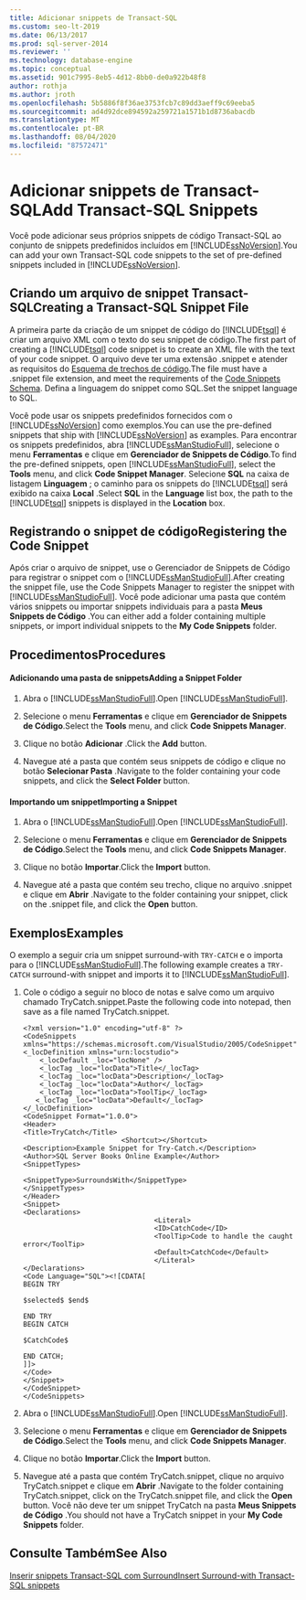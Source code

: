 ```yaml
---
title: Adicionar snippets de Transact-SQL
ms.custom: seo-lt-2019
ms.date: 06/13/2017
ms.prod: sql-server-2014
ms.reviewer: ''
ms.technology: database-engine
ms.topic: conceptual
ms.assetid: 901c7995-8eb5-4d12-8bb0-de0a922b48f8
author: rothja
ms.author: jroth
ms.openlocfilehash: 5b5886f8f36ae3753fcb7c89dd3aeff9c69eeba5
ms.sourcegitcommit: ad4d92dce894592a259721a1571b1d8736abacdb
ms.translationtype: MT
ms.contentlocale: pt-BR
ms.lasthandoff: 08/04/2020
ms.locfileid: "87572471"
---
```

# <a name="add-transact-sql-snippets"></a><span data-ttu-id="f4f27-102">Adicionar snippets de Transact-SQL</span><span class="sxs-lookup"><span data-stu-id="f4f27-102">Add Transact-SQL Snippets</span></span>
  <span data-ttu-id="f4f27-103">Você pode adicionar seus próprios snippets de código Transact-SQL ao conjunto de snippets predefinidos incluídos em [!INCLUDE[ssNoVersion](../../includes/ssnoversion-md.md)].</span><span class="sxs-lookup"><span data-stu-id="f4f27-103">You can add your own Transact-SQL code snippets to the set of pre-defined snippets included in [!INCLUDE[ssNoVersion](../../includes/ssnoversion-md.md)].</span></span>  
  
## <a name="creating-a-transact-sql-snippet-file"></a><span data-ttu-id="f4f27-104">Criando um arquivo de snippet Transact-SQL</span><span class="sxs-lookup"><span data-stu-id="f4f27-104">Creating a Transact-SQL Snippet File</span></span>  
 <span data-ttu-id="f4f27-105">A primeira parte da criação de um snippet de código do [!INCLUDE[tsql](../../includes/tsql-md.md)] é criar um arquivo XML com o texto do seu snippet de código.</span><span class="sxs-lookup"><span data-stu-id="f4f27-105">The first part of creating a [!INCLUDE[tsql](../../includes/tsql-md.md)] code snippet is to create an XML file with the text of your code snippet.</span></span> <span data-ttu-id="f4f27-106">O arquivo deve ter uma extensão .snippet e atender as requisitos do [Esquema de trechos de código](https://go.microsoft.com/fwlink/?LinkId=207504).</span><span class="sxs-lookup"><span data-stu-id="f4f27-106">The file must have a .snippet file extension, and meet the requirements of the [Code Snippets Schema](https://go.microsoft.com/fwlink/?LinkId=207504).</span></span> <span data-ttu-id="f4f27-107">Defina a linguagem do snippet como SQL.</span><span class="sxs-lookup"><span data-stu-id="f4f27-107">Set the snippet language to SQL.</span></span>  
  
 <span data-ttu-id="f4f27-108">Você pode usar os snippets predefinidos fornecidos com o [!INCLUDE[ssNoVersion](../../includes/ssnoversion-md.md)] como exemplos.</span><span class="sxs-lookup"><span data-stu-id="f4f27-108">You can use the pre-defined snippets that ship with [!INCLUDE[ssNoVersion](../../includes/ssnoversion-md.md)] as examples.</span></span> <span data-ttu-id="f4f27-109">Para encontrar os snippets predefinidos, abra [!INCLUDE[ssManStudioFull](../../includes/ssmanstudiofull-md.md)], selecione o menu **Ferramentas** e clique em **Gerenciador de Snippets de Código**.</span><span class="sxs-lookup"><span data-stu-id="f4f27-109">To find the pre-defined snippets, open [!INCLUDE[ssManStudioFull](../../includes/ssmanstudiofull-md.md)], select the **Tools** menu, and click **Code Snippet Manager**.</span></span> <span data-ttu-id="f4f27-110">Selecione **SQL** na caixa de listagem **Linguagem** ; o caminho para os snippets do [!INCLUDE[tsql](../../includes/tsql-md.md)] será exibido na caixa **Local** .</span><span class="sxs-lookup"><span data-stu-id="f4f27-110">Select **SQL** in the **Language** list box, the path to the [!INCLUDE[tsql](../../includes/tsql-md.md)] snippets is displayed in the **Location** box.</span></span>  
  
## <a name="registering-the-code-snippet"></a><span data-ttu-id="f4f27-111">Registrando o snippet de código</span><span class="sxs-lookup"><span data-stu-id="f4f27-111">Registering the Code Snippet</span></span>  
 <span data-ttu-id="f4f27-112">Após criar o arquivo de snippet, use o Gerenciador de Snippets de Código para registrar o snippet com o [!INCLUDE[ssManStudioFull](../../includes/ssmanstudiofull-md.md)].</span><span class="sxs-lookup"><span data-stu-id="f4f27-112">After creating the snippet file, use the Code Snippets Manager to register the snippet with [!INCLUDE[ssManStudioFull](../../includes/ssmanstudiofull-md.md)].</span></span> <span data-ttu-id="f4f27-113">Você pode adicionar uma pasta que contém vários snippets ou importar snippets individuais para a pasta **Meus Snippets de Código** .</span><span class="sxs-lookup"><span data-stu-id="f4f27-113">You can either add a folder containing multiple snippets, or import individual snippets to the **My Code Snippets** folder.</span></span>  
  
## <a name="procedures"></a><span data-ttu-id="f4f27-114">Procedimentos</span><span class="sxs-lookup"><span data-stu-id="f4f27-114">Procedures</span></span>  
  
#### <a name="adding-a-snippet-folder"></a><span data-ttu-id="f4f27-115">Adicionando uma pasta de snippets</span><span class="sxs-lookup"><span data-stu-id="f4f27-115">Adding a Snippet Folder</span></span>  
  
1.  <span data-ttu-id="f4f27-116">Abra o [!INCLUDE[ssManStudioFull](../../includes/ssmanstudiofull-md.md)].</span><span class="sxs-lookup"><span data-stu-id="f4f27-116">Open [!INCLUDE[ssManStudioFull](../../includes/ssmanstudiofull-md.md)].</span></span>  
  
2.  <span data-ttu-id="f4f27-117">Selecione o menu **Ferramentas** e clique em **Gerenciador de Snippets de Código**.</span><span class="sxs-lookup"><span data-stu-id="f4f27-117">Select the **Tools** menu, and click **Code Snippets Manager**.</span></span>  
  
3.  <span data-ttu-id="f4f27-118">Clique no botão **Adicionar** .</span><span class="sxs-lookup"><span data-stu-id="f4f27-118">Click the **Add** button.</span></span>  
  
4.  <span data-ttu-id="f4f27-119">Navegue até a pasta que contém seus snippets de código e clique no botão **Selecionar Pasta** .</span><span class="sxs-lookup"><span data-stu-id="f4f27-119">Navigate to the folder containing your code snippets, and click the **Select Folder** button.</span></span>  
  
#### <a name="importing-a-snippet"></a><span data-ttu-id="f4f27-120">Importando um snippet</span><span class="sxs-lookup"><span data-stu-id="f4f27-120">Importing a Snippet</span></span>  
  
1.  <span data-ttu-id="f4f27-121">Abra o [!INCLUDE[ssManStudioFull](../../includes/ssmanstudiofull-md.md)].</span><span class="sxs-lookup"><span data-stu-id="f4f27-121">Open [!INCLUDE[ssManStudioFull](../../includes/ssmanstudiofull-md.md)].</span></span>  
  
2.  <span data-ttu-id="f4f27-122">Selecione o menu **Ferramentas** e clique em **Gerenciador de Snippets de Código**.</span><span class="sxs-lookup"><span data-stu-id="f4f27-122">Select the **Tools** menu, and click **Code Snippets Manager**.</span></span>  
  
3.  <span data-ttu-id="f4f27-123">Clique no botão **Importar**.</span><span class="sxs-lookup"><span data-stu-id="f4f27-123">Click the **Import** button.</span></span>  
  
4.  <span data-ttu-id="f4f27-124">Navegue até a pasta que contém seu trecho, clique no arquivo .snippet e clique em **Abrir** .</span><span class="sxs-lookup"><span data-stu-id="f4f27-124">Navigate to the folder containing your snippet, click on the .snippet file, and click the **Open** button.</span></span>  
  
## <a name="examples"></a><span data-ttu-id="f4f27-125">Exemplos</span><span class="sxs-lookup"><span data-stu-id="f4f27-125">Examples</span></span>  
 <span data-ttu-id="f4f27-126">O exemplo a seguir cria um snippet surround-with `TRY-CATCH` e o importa para o [!INCLUDE[ssManStudioFull](../../includes/ssmanstudiofull-md.md)].</span><span class="sxs-lookup"><span data-stu-id="f4f27-126">The following example creates a `TRY-CATCH` surround-with snippet and imports it to [!INCLUDE[ssManStudioFull](../../includes/ssmanstudiofull-md.md)].</span></span>  
  
1.  <span data-ttu-id="f4f27-127">Cole o código a seguir no bloco de notas e salve como um arquivo chamado TryCatch.snippet.</span><span class="sxs-lookup"><span data-stu-id="f4f27-127">Paste the following code into notepad, then save as a file named TryCatch.snippet.</span></span>  
  
    ```  
    <?xml version="1.0" encoding="utf-8" ?>  
    <CodeSnippets  xmlns="https://schemas.microsoft.com/VisualStudio/2005/CodeSnippet">  
    <_locDefinition xmlns="urn:locstudio">  
        <_locDefault _loc="locNone" />  
        <_locTag _loc="locData">Title</_locTag>  
        <_locTag _loc="locData">Description</_locTag>  
        <_locTag _loc="locData">Author</_locTag>  
        <_locTag _loc="locData">ToolTip</_locTag>  
       <_locTag _loc="locData">Default</_locTag>  
    </_locDefinition>  
    <CodeSnippet Format="1.0.0">  
    <Header>  
    <Title>TryCatch</Title>  
                            <Shortcut></Shortcut>  
    <Description>Example Snippet for Try-Catch.</Description>  
    <Author>SQL Server Books Online Example</Author>  
    <SnippetTypes>  
                                    <SnippetType>SurroundsWith</SnippetType>  
    </SnippetTypes>  
    </Header>  
    <Snippet>  
    <Declarations>  
                                    <Literal>  
                                    <ID>CatchCode</ID>  
                                    <ToolTip>Code to handle the caught error</ToolTip>  
                                    <Default>CatchCode</Default>  
                                    </Literal>  
    </Declarations>  
    <Code Language="SQL"><![CDATA[  
    BEGIN TRY  
  
    $selected$ $end$  
  
    END TRY  
    BEGIN CATCH  
  
    $CatchCode$  
  
    END CATCH;  
    ]]>  
    </Code>  
    </Snippet>  
    </CodeSnippet>  
    </CodeSnippets>  
    ```  
  
2.  <span data-ttu-id="f4f27-128">Abra o [!INCLUDE[ssManStudioFull](../../includes/ssmanstudiofull-md.md)].</span><span class="sxs-lookup"><span data-stu-id="f4f27-128">Open [!INCLUDE[ssManStudioFull](../../includes/ssmanstudiofull-md.md)].</span></span>  
  
3.  <span data-ttu-id="f4f27-129">Selecione o menu **Ferramentas** e clique em **Gerenciador de Snippets de Código**.</span><span class="sxs-lookup"><span data-stu-id="f4f27-129">Select the **Tools** menu, and click **Code Snippets Manager**.</span></span>  
  
4.  <span data-ttu-id="f4f27-130">Clique no botão **Importar**.</span><span class="sxs-lookup"><span data-stu-id="f4f27-130">Click the **Import** button.</span></span>  
  
5.  <span data-ttu-id="f4f27-131">Navegue até a pasta que contém TryCatch.snippet, clique no arquivo TryCatch.snippet e clique em **Abrir** .</span><span class="sxs-lookup"><span data-stu-id="f4f27-131">Navigate to the folder containing TryCatch.snippet, click on the TryCatch.snippet file, and click the **Open** button.</span></span> <span data-ttu-id="f4f27-132">Você não deve ter um snippet TryCatch na pasta **Meus Snippets de Código** .</span><span class="sxs-lookup"><span data-stu-id="f4f27-132">You should not have a TryCatch snippet in your **My Code Snippets** folder.</span></span>  
  
## <a name="see-also"></a><span data-ttu-id="f4f27-133">Consulte Também</span><span class="sxs-lookup"><span data-stu-id="f4f27-133">See Also</span></span>  
 [<span data-ttu-id="f4f27-134">Inserir snippets Transact-SQL com Surround</span><span class="sxs-lookup"><span data-stu-id="f4f27-134">Insert Surround-with Transact-SQL snippets</span></span>](insert-surround-with-transact-sql-snippets.md)  
  
  
